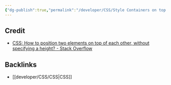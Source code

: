 ```yaml
---
{"dg-publish":true,"permalink":"/developer/CSS/Style Containers on top of Eachother/","dgPassFrontmatter":true}
---
```



## Credit
- [CSS: How to position two elements on top of each other, without specifying a height? - Stack Overflow](https://stackoverflow.com/questions/6780614/css-how-to-position-two-elements-on-top-of-each-other-without-specifying-a-hei)

## Backlinks
- [[developer/CSS/CSS\|CSS]]